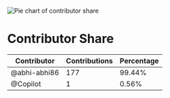 ![Pie chart of contributor share](https://image-charts.com/chart?cht=p&chs=700x300&chd=t:99.44,0.56&chl=@abhi-abhi86|@Copilot&chtt=Contributor%20Share)

# Contributor Share

| Contributor  | Contributions | Percentage |
|--------------|---------------|------------|
| @abhi-abhi86 | 177           | 99.44%     |
| @Copilot     | 1             | 0.56%      |
